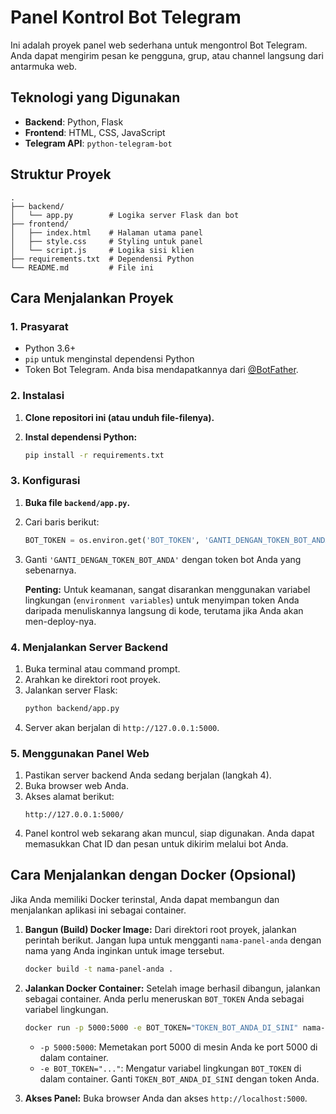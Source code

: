 # Panel Kontrol Bot Telegram

Ini adalah proyek panel web sederhana untuk mengontrol Bot Telegram. Anda dapat mengirim pesan ke pengguna, grup, atau channel langsung dari antarmuka web.

## Teknologi yang Digunakan

- **Backend**: Python, Flask
- **Frontend**: HTML, CSS, JavaScript
- **Telegram API**: `python-telegram-bot`

## Struktur Proyek

```
.
├── backend/
│   └── app.py        # Logika server Flask dan bot
├── frontend/
│   ├── index.html    # Halaman utama panel
│   ├── style.css     # Styling untuk panel
│   └── script.js     # Logika sisi klien
├── requirements.txt  # Dependensi Python
└── README.md         # File ini
```

## Cara Menjalankan Proyek

### 1. Prasyarat

- Python 3.6+
- `pip` untuk menginstal dependensi Python
- Token Bot Telegram. Anda bisa mendapatkannya dari [@BotFather](https://t.me/BotFather).

### 2. Instalasi

1.  **Clone repositori ini (atau unduh file-filenya).**

2.  **Instal dependensi Python:**
    ```bash
    pip install -r requirements.txt
    ```

### 3. Konfigurasi

1.  **Buka file `backend/app.py`.**
2.  Cari baris berikut:
    ```python
    BOT_TOKEN = os.environ.get('BOT_TOKEN', 'GANTI_DENGAN_TOKEN_BOT_ANDA')
    ```
3.  Ganti `'GANTI_DENGAN_TOKEN_BOT_ANDA'` dengan token bot Anda yang sebenarnya.

    **Penting:** Untuk keamanan, sangat disarankan menggunakan variabel lingkungan (`environment variables`) untuk menyimpan token Anda daripada menuliskannya langsung di kode, terutama jika Anda akan men-deploy-nya.

### 4. Menjalankan Server Backend

1.  Buka terminal atau command prompt.
2.  Arahkan ke direktori root proyek.
3.  Jalankan server Flask:
    ```bash
    python backend/app.py
    ```
4.  Server akan berjalan di `http://127.0.0.1:5000`.

### 5. Menggunakan Panel Web

1.  Pastikan server backend Anda sedang berjalan (langkah 4).
2.  Buka browser web Anda.
3.  Akses alamat berikut:
    ```
    http://127.0.0.1:5000/
    ```
4.  Panel kontrol web sekarang akan muncul, siap digunakan. Anda dapat memasukkan Chat ID dan pesan untuk dikirim melalui bot Anda.

## Cara Menjalankan dengan Docker (Opsional)

Jika Anda memiliki Docker terinstal, Anda dapat membangun dan menjalankan aplikasi ini sebagai container.

1.  **Bangun (Build) Docker Image:**
    Dari direktori root proyek, jalankan perintah berikut. Jangan lupa untuk mengganti `nama-panel-anda` dengan nama yang Anda inginkan untuk image tersebut.
    ```bash
    docker build -t nama-panel-anda .
    ```

2.  **Jalankan Docker Container:**
    Setelah image berhasil dibangun, jalankan sebagai container. Anda perlu meneruskan `BOT_TOKEN` Anda sebagai variabel lingkungan.
    ```bash
    docker run -p 5000:5000 -e BOT_TOKEN="TOKEN_BOT_ANDA_DI_SINI" nama-panel-anda
    ```
    - `-p 5000:5000`: Memetakan port 5000 di mesin Anda ke port 5000 di dalam container.
    - `-e BOT_TOKEN="..."`: Mengatur variabel lingkungan `BOT_TOKEN` di dalam container. Ganti `TOKEN_BOT_ANDA_DI_SINI` dengan token Anda.

3.  **Akses Panel:**
    Buka browser Anda dan akses `http://localhost:5000`.